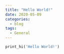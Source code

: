 ```yaml
---
title: "Hello World!"
date: 2020-05-09
categories:
  - blog
tags:
  - General
---
```


```python
print_hi('Hello World!')
```

